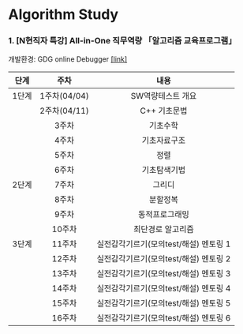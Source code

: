 # Algorithm Study


### 1. [N현직자 특강] All-in-One 직무역량 「알고리즘 교육프로그램」
개발환경: GDG online Debugger [[link]](http://www.onlinegdb.com/)

|단계|주차|내용|
|:--:|:--:|:--:|
|1단계|1주차(04/04)|SW역량테스트 개요|
||2주차(04/11)|C++ 기초문법|
||3주차|기초수학|
||4주차|기초자료구조|
||5주차|정렬|
||6주차|기초탐색기법|
|2단계|7주차|그리디|
||8주차|분할정복|
||9주차|동적프로그래밍|
||10주차|최단경로 알고리즘|
|3단계|11주차|실전감각기르기(모의test/해설) 멘토링 1|
||12주차|실전감각기르기(모의test/해설) 멘토링 2|
||13주차|실전감각기르기(모의test/해설) 멘토링 3|
||14주차|실전감각기르기(모의test/해설) 멘토링 4|
||15주차|실전감각기르기(모의test/해설) 멘토링 5|
||16주차|실전감각기르기(모의test/해설) 멘토링 6|
